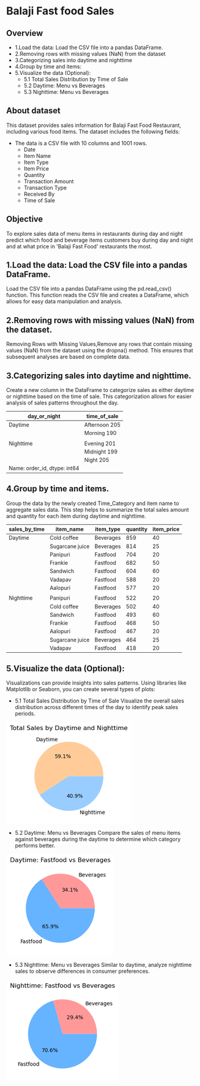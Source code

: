 # Balaji Fast food Sales

## **Overview** 
- 1.Load the data: Load the CSV file into a pandas DataFrame.
- 2.Removing rows with missing values (NaN) from the dataset
- 3.Categorizing sales into daytime and nighttime
- 4.Group by time and items:
- 5.Visualize the data (Optional):
  * 5.1 Total Sales Distribution by Time of Sale
  * 5.2 Daytime: Menu vs Beverages
  * 5.3 Nighttime: Menu vs Beverages

## **About dataset**           
This dataset provides sales information for Balaji Fast Food Restaurant, including various food items. The dataset includes the following fields:
- The data is a CSV file with 10 columns and 1001 rows.
    * Date
    * Item Name
    * Item Type
    * Item Price
    * Quantity
    * Transaction Amount
    * Transaction Type
    * Received By
    * Time of Sale
  

## **Objective**
 To explore sales data of menu items in restaurants during day and night
predict which food and beverage items customers buy during day 
and night and at what price in 'Balaji Fast Food' restaurants the most.


## 1.Load the data: Load the CSV file into a pandas DataFrame.
Load the CSV file into a pandas DataFrame using the pd.read_csv() function. 
This function reads the CSV file and creates a DataFrame, 
which allows for easy data manipulation and analysis.


## 2.Removing rows with missing values (NaN) from the dataset.

Removing Rows with Missing Values,Remove any rows that contain missing values (NaN) 
from the dataset using the dropna() method. 
This ensures that subsequent analyses are based on complete data.



## 3.Categorizing sales into daytime and nighttime.
Create a new column in the DataFrame to categorize sales 
as either daytime or nighttime based on the time of sale. 
This categorization allows for easier analysis of sales patterns throughout the day.

| **day_or_night** | **time_of_sale**    |
|------------------|---------------------|
| Daytime          | Afternoon       205 | 
|                  | Morning         190 |
|                  |                     | 
| Nighttime        | Evening         201 |
|                  | Midnight        199 |
|                  | Night           205 |
|    Name: order_id, dtype: int64        |


## 4.Group by time and items.
Group the data by the newly created Time_Category and item name to aggregate sales data. 
This step helps to summarize the total sales amount and quantity for each item during 
daytime and nighttime.
                                  
| **sales_by_time** |  **item_name** | **item_type** | **quantity** | **item_price**|                
|-------------------|----------------|---------------|--------------|---------------|
| Daytime           | Cold coffee    | Beverages     |  859         | 40            |
|                   | Sugarcane juice| Beverages     |  814         | 25            |
|                   | Panipuri       | Fastfood      |  704         | 20            |
|                   | Frankie        | Fastfood      |  682         | 50            |
|                   | Sandwich       | Fastfood      |  604         | 60            |  
|                   | Vadapav        | Fastfood      |  588         | 20            |
|                   | Aalopuri       | Fastfood      |  577         | 20            |
|                   |                |               |              |               |
| Nighttime         | Panipuri       | Fastfood      |  522         | 20            |
|                   | Cold coffee    | Beverages     |  502         | 40            |
|                   | Sandwich       | Fastfood      |  493         | 60            |
|                   | Frankie        | Fastfood      |  468         | 50            |
|                   | Aalopuri       | Fastfood      |  467         | 20            |
|                   | Sugarcane juice| Beverages     |  464         | 25            |
|                   | Vadapav        | Fastfood      |  418         | 20            |



## 5.Visualize the data (Optional):
Visualizations can provide insights into sales patterns. 
Using libraries like Matplotlib or Seaborn, you can create several types of plots:
  * 5.1 Total Sales Distribution by Time of Sale
  Visualize the overall sales distribution across different times 
  of the day to identify peak sales periods.

  ![alt text](image.png)


  * 5.2 Daytime: Menu vs Beverages
  Compare the sales of menu items against beverages during the daytime 
  to determine which category performs better.

  ![alt text](image-1.png)


  * 5.3 Nighttime: Menu vs Beverages
  Similar to daytime, analyze nighttime sales to observe 
  differences in consumer preferences.

  ![alt text](image-2.png)





